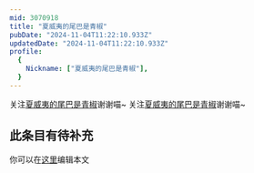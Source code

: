 ```yaml
---
mid: 3070918
title: "夏威夷的尾巴是青椒"
pubDate: "2024-11-04T11:22:10.933Z"
updatedDate: "2024-11-04T11:22:10.933Z"
profile:
  {
    Nickname: ["夏威夷的尾巴是青椒"],
  }
---
```


关注[夏威夷的尾巴是青椒](https://space.bilibili.com/3070918)谢谢喵~ 关注[夏威夷的尾巴是青椒](https://space.bilibili.com/3070918)谢谢喵~

## 此条目有待补充
你可以在[这里](https://github.com/Yuhanawa/VTuber.ICU-Content/edit/master/v/夏威夷的尾巴是青椒/index.md)编辑本文

